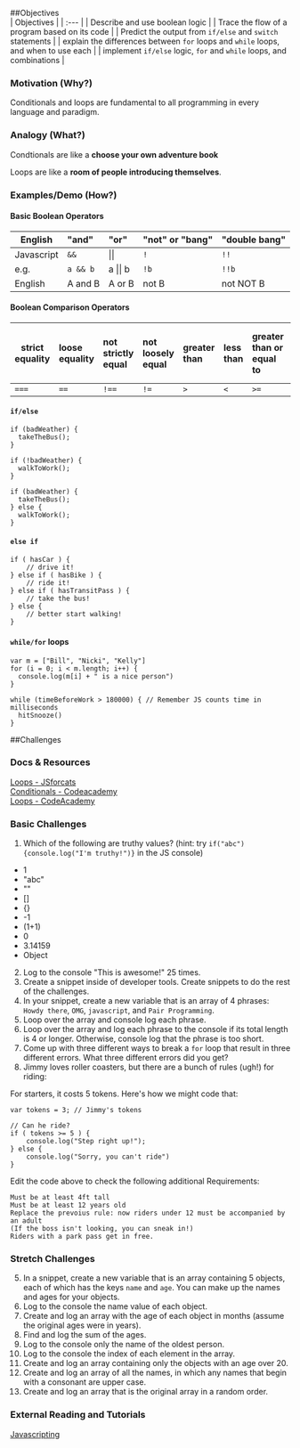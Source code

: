 ##Objectives  
| Objectives |
| :--- |
| Describe and use boolean logic |
| Trace the flow of a program based on its code |
| Predict the output from `if/else` and `switch` statements |
| explain the differences between `for` loops and `while` loops, and when to use each |
| implement `if/else` logic, `for` and `while` loops, and combinations |

### Motivation (Why?)

Conditionals and loops are fundamental to all programming in every language and paradigm.

### Analogy (What?)

Condtionals are like a **choose your own adventure book**

Loops are like a **room of people introducing themselves**.

### Examples/Demo (How?)

#### Basic Boolean Operators

| English | "and" | "or" | "not" or "bang" | "double bang" |
| ------------- |:-------------|:-------------|:-------------| :------- |
| Javascript | `&&` | &#124;&#124; | `!` | `!!` | |  
| e.g. | `a && b` | a  &#124;&#124; b | `!b` | `!!b` |
| English | A and B | A or B | not B | not NOT B |

#### Boolean Comparison Operators

| strict equality | loose equality | not strictly equal | not loosely equal | greater than | less than | greater than or equal to | less than or equal to |
| ------------- |:-------------|:-------------|:-------------|:-------------|:-------------|:-------------|:-------------|
| `===` | `==` | `!==` | `!=` | `>` | `<` | `>=` | `<=` |

#### `if/else`

```
if (badWeather) {
  takeTheBus();
}

if (!badWeather) {
  walkToWork();
}
```

```
if (badWeather) {
  takeTheBus();
} else {
  walkToWork();
}
```

#### `else if`

```
if ( hasCar ) {
	// drive it!
} else if ( hasBike ) {
	// ride it!
} else if ( hasTransitPass ) {
	// take the bus!
} else {
	// better start walking!
}
```

#### `while/for` loops

```
var m = ["Bill", "Nicki", "Kelly"]
for (i = 0; i < m.length; i++) {
  console.log(m[i] + " is a nice person")
}

```

```
while (timeBeforeWork > 180000) { // Remember JS counts time in milliseconds
  hitSnooze()
}
```

##Challenges

### Docs & Resources

[Loops - JSforcats](http://jsforcats.com/#loops)
</br>
[Conditionals - Codeacademy](http://www.codecademy.com/glossary/javascript/if-statement)
</br>
[Loops - CodeAcademy](http://www.codecademy.com/glossary/javascript/loops)
</br>


### Basic Challenges
1. Which of the following are truthy values? (hint: try `if("abc"){console.log("I'm truthy!")}` in the JS console)
  * 1
  * "abc"
  * ""
  * []
  * {}
  * -1
  * (1+1)
  * 0
  * 3.14159
  * Object
2. Log to the console "This is awesome!" 25 times.
3. Create a snippet inside of developer tools. Create snippets to do the rest of the challenges.
4. In your snippet, create a new variable that is an array of 4 phrases: `Howdy there`, `OMG`, `javascript`, and `Pair Programming`.
5. Loop over the array and console log each phrase.
6. Loop over the array and log each phrase to the console if its total length is 4 or longer. Otherwise, console log that the phrase is too short.
6. Come up with three different ways to break a `for` loop that result in three different errors. What three different errors did you get?
1. Jimmy loves roller coasters, but there are a bunch of rules (ugh!) for riding:

For starters, it costs 5 tokens. Here's how we might code that:

```
var tokens = 3; // Jimmy's tokens

// Can he ride?
if ( tokens >= 5 ) {
    console.log("Step right up!");
} else {
    console.log("Sorry, you can't ride")
}
```
Edit the code above to check the following additional Requirements:

    Must be at least 4ft tall
    Must be at least 12 years old
    Replace the prevoius rule: now riders under 12 must be accompanied by an adult
    (If the boss isn't looking, you can sneak in!)
    Riders with a park pass get in free.


### Stretch Challenges

5. In a snippet, create a new variable that is an array containing 5 objects, each of which has the keys `name` and `age`. You can make up the names and ages for your objects.
6. Log to the console the name value of each object.
7. Create and log an array with the age of each object in months (assume the original ages were in years).
9. Find and log the sum of the ages.
8. Log to the console only the name of the oldest person.
9. Log to the console the index of each element in the array.
10. Create and log an array containing only the objects with an age over 20.
11. Create and log an array of all the names, in which any names that begin with a consonant are upper case.
12. Create and log an array that is the original array in a random order.

### External Reading and Tutorials

[Javascripting](https://github.com/sethvincent/javascripting)
</br>
